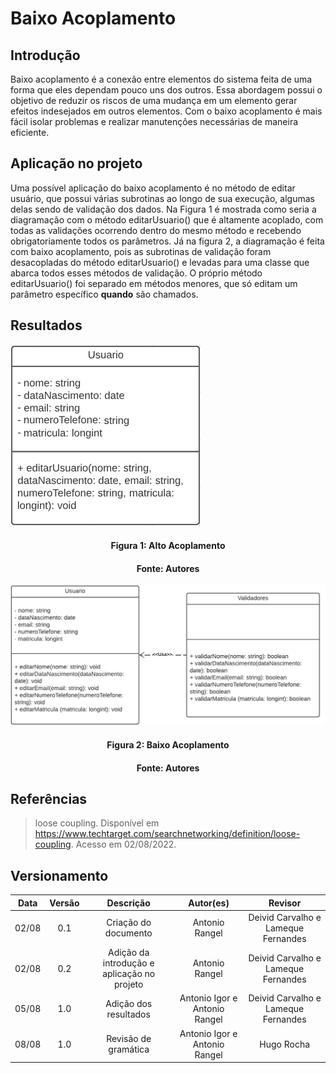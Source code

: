# Baixo Acoplamento

## Introdução

Baixo acoplamento é a conexão entre elementos do sistema feita de uma forma que eles dependam pouco uns dos outros. Essa abordagem possui o objetivo de reduzir os riscos de uma mudança em um elemento gerar efeitos indesejados em outros elementos. Com o baixo acoplamento é mais fácil isolar problemas e realizar manutenções necessárias de maneira eficiente.

## Aplicação no projeto

Uma possível aplicação do baixo acoplamento é no método de editar usuário, que possui várias subrotinas ao longo de sua execução, algumas delas sendo de validação dos dados. Na Figura 1 é mostrada como seria a diagramação com o método editarUsuario() que é altamente acoplado, com todas as validações ocorrendo dentro do mesmo método e recebendo obrigatoriamente todos os parâmetros. Já na figura 2, a diagramação é feita com baixo acoplamento, pois as subrotinas de validação foram desacopladas do método editarUsuario() e levadas para uma classe que abarca todos esses métodos de validação. O próprio método editarUsuario() foi separado em métodos menores, que só editam um parâmetro específico **quando** são chamados.  

## Resultados


![Nome da imagem](../assets/img/altoAcoplamento.png)
<h4 align = "center">Figura 1: Alto Acoplamento</h6>
<h4 align = "center">Fonte: Autores</h6>

![Nome da imagem](../assets/img/baixoAcoplamento.png)
<h4 align = "center">Figura 2: Baixo Acoplamento</h6>
<h4 align = "center">Fonte: Autores</h6>

## Referências

> loose coupling. Disponível em <https://www.techtarget.com/searchnetworking/definition/loose-coupling>. Acesso em 02/08/2022.

## Versionamento

| Data  | Versão |                     Descrição                      |  Autor(es)  | Revisor |
| :---: | :----: | :------------------------------------------------: | :---------: | :-----: |
| 02/08 |  0.1   |      Criação do documento                          |    Antonio Rangel     |  Deivid Carvalho e Lameque Fernandes   |
| 02/08 |  0.2   |      Adição da introdução e aplicação no projeto   |    Antonio Rangel     |  Deivid Carvalho e Lameque Fernandes   |
| 05/08 |  1.0   |      Adição dos resultados  |    Antonio Igor e Antonio Rangel     |  Deivid Carvalho e Lameque Fernandes   |
| 08/08 |  1.0   |      Revisão de gramática  |    Antonio Igor e Antonio Rangel     |  Hugo Rocha   |
